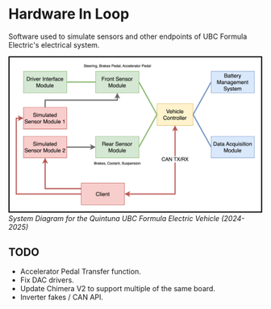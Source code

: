 # Hardware In Loop 
Software used to simulate sensors and other endpoints of UBC Formula Electric's electrical system.

![Quintuna Hardware-In-Loop](./images/quintuna-hil.drawio.png)
*System Diagram for the Quintuna UBC Formula Electric Vehicle (2024-2025)*

## TODO
- Accelerator Pedal Transfer function.
- Fix DAC drivers.
- Update Chimera V2 to support multiple of the same board.
- Inverter fakes / CAN API.
